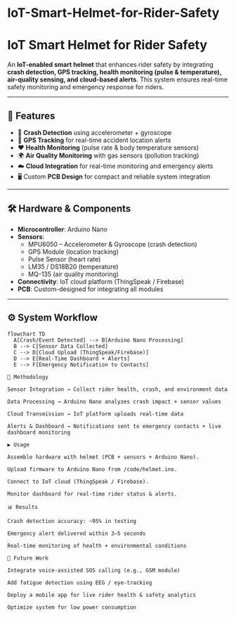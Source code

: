 # IoT-Smart-Helmet-for-Rider-Safety

# IoT Smart Helmet for Rider Safety  

An **IoT-enabled smart helmet** that enhances rider safety by integrating **crash detection, GPS tracking, health monitoring (pulse & temperature), air-quality sensing, and cloud-based alerts**. This system ensures real-time safety monitoring and emergency response for riders.  

---

## 🎯 Features  
- 🚨 **Crash Detection** using accelerometer + gyroscope  
- 📍 **GPS Tracking** for real-time accident location alerts  
- ❤️ **Health Monitoring** (pulse rate & body temperature sensors)  
- 🌍 **Air Quality Monitoring** with gas sensors (pollution tracking)  
- ☁️ **Cloud Integration** for real-time monitoring and emergency alerts  
- 🖥️ Custom **PCB Design** for compact and reliable system integration  

---

## 🛠️ Hardware & Components  
- **Microcontroller**: Arduino Nano  
- **Sensors**:  
  - MPU6050 – Accelerometer & Gyroscope (crash detection)  
  - GPS Module (location tracking)  
  - Pulse Sensor (heart rate)  
  - LM35 / DS18B20 (temperature)  
  - MQ-135 (air quality monitoring)  
- **Connectivity**: IoT cloud platform (ThingSpeak / Firebase)  
- **PCB**: Custom-designed for integrating all modules  

---

## ⚙️ System Workflow  
```mermaid
flowchart TD
  A[Crash/Event Detected] --> B[Arduino Nano Processing]
  B --> C[Sensor Data Collected]
  C --> D[Cloud Upload (ThingSpeak/Firebase)]
  D --> E[Real-Time Dashboard + Alerts]
  E --> F[Emergency Notification to Contacts]

📂 Methodology

Sensor Integration → Collect rider health, crash, and environment data

Data Processing → Arduino Nano analyzes crash impact + sensor values

Cloud Transmission → IoT platform uploads real-time data

Alerts & Dashboard → Notifications sent to emergency contacts + live dashboard monitoring

▶️ Usage

Assemble hardware with helmet (PCB + sensors + Arduino Nano).

Upload firmware to Arduino Nano from /code/helmet.ino.

Connect to IoT cloud (ThingSpeak / Firebase).

Monitor dashboard for real-time rider status & alerts.

📊 Results

Crash detection accuracy: ~95% in testing

Emergency alert delivered within 3–5 seconds

Real-time monitoring of health + environmental conditions

🔮 Future Work

Integrate voice-assisted SOS calling (e.g., GSM module)

Add fatigue detection using EEG / eye-tracking

Deploy a mobile app for live rider health & safety analytics

Optimize system for low power consumption
